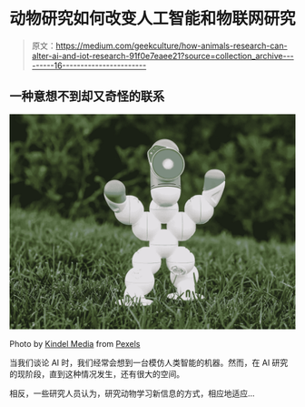 # 动物研究如何改变人工智能和物联网研究

> 原文：<https://medium.com/geekculture/how-animals-research-can-alter-ai-and-iot-research-91f0e7eaee21?source=collection_archive---------16----------------------->

## 一种意想不到却又奇怪的联系

![](img/52ac3210fad26d46518c90e09dbd5891.png)

Photo by [Kindel Media](https://www.pexels.com/@kindelmedia?utm_content=attributionCopyText&utm_medium=referral&utm_source=pexels) from [Pexels](https://www.pexels.com/photo/man-people-field-summer-9029803/?utm_content=attributionCopyText&utm_medium=referral&utm_source=pexels)

当我们谈论 AI 时，我们经常会想到一台模仿人类智能的机器。然而，在 AI 研究的现阶段，直到这种情况发生，还有很大的空间。

相反，一些研究人员认为，研究动物学习新信息的方式，相应地适应…